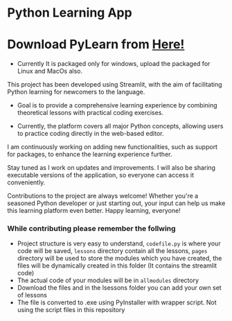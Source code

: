 
# Python Learning App

# Download PyLearn from [Here!](https://github.com/vedant2608/python-learning-app/releases/tag/v1.0)

- Currently It is packaged only for windows, upload the packaged for Linux and MacOs also.

This project has been developed using Streamlit, with the aim of facilitating Python learning for newcomers to the language. 

  - Goal is to provide a comprehensive learning experience by combining theoretical lessons with practical coding exercises.

- Currently, the platform covers all major Python concepts, allowing users to practice coding directly in the web-based editor.

I am continuously working on adding new functionalities, such as support for packages, to enhance the learning experience further.

Stay tuned as I work on updates and improvements. I will also be sharing executable versions of the application, so everyone can access it conveniently.

Contributions to the project are always welcome! Whether you're a seasoned Python developer or just starting out, your input can help us make this learning platform even better. Happy learning, everyone!

### While contributing please remember the follwing
- Project structure is very easy to understand, `codefile.py` is where your code will be saved, `lessons` directory contain all the lessons, `pages` directory will be used to store the modules which you have created, the files will be dynamically created in this folder (It contains the streamlit code)
- The actual code of your modules will be in `allmodules` directory 
- Download the files and in the lsessons folder you can add your own set of lessons
- The file is converted to .exe using PyInstaller with wrapper script. Not using the script files in this repository



